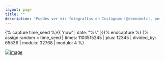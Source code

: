 ```yaml
---
layout: page
title: ""
description: "Puedes ver mis fotografías en Instagram (@ebenimeli), pero aquí tienes una foto al azar"
---
```


{% capture time_seed %}{{ 'now' | date: "%s" }}{% endcapture %}
{% assign random = time_seed | times: 1103515245 | plus: 12345 | divided_by: 65536 | modulo: 32768 | modulo: 4 %}

[
![image](images/misc/foto{{random}}.jpg)
](https://www.instagram.com/ebenimeli/)
